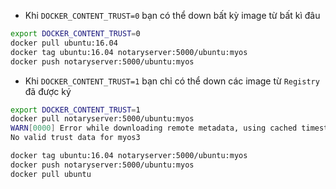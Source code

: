 - Khi `DOCKER_CONTENT_TRUST=0` bạn có thể down bất kỳ image từ bất kì đâu
```sh
export DOCKER_CONTENT_TRUST=0
docker pull ubuntu:16.04 
docker tag ubuntu:16.04 notaryserver:5000/ubuntu:myos
docker push notaryserver:5000/ubuntu:myos
```


- Khi `DOCKER_CONTENT_TRUST=1` bạn chỉ có thể down các image từ `Registry` đã được ký
```sh
export DOCKER_CONTENT_TRUST=1
docker pull notaryserver:5000/ubuntu:myos
WARN[0000] Error while downloading remote metadata, using cached timestamp - this might not be the latest version available remotely
No valid trust data for myos3
```
```sh
docker tag ubuntu:16.04 notaryserver:5000/ubuntu:myos
docker push notaryserver:5000/ubuntu:myos
docker pull ubuntu
```
